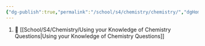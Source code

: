 ```yaml
---
{"dg-publish":true,"permalink":"/school/s4/chemistry/chemistry/","dgHomeLink":true,"dgPassFrontmatter":false}
---
```



1. 🧪 [[School/S4/Chemistry/Using your Knowledge of Chemistry Questions|Using your Knowledge of Chemistry Questions]]
